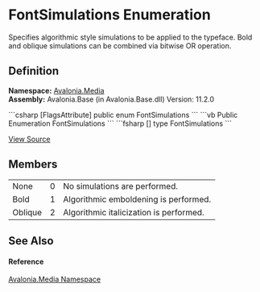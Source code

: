 # FontSimulations Enumeration


Specifies algorithmic style simulations to be applied to the typeface. Bold and oblique simulations can be combined via bitwise OR operation.



## Definition
**Namespace:** <a href="N_Avalonia_Media">Avalonia.Media</a>  
**Assembly:** Avalonia.Base (in Avalonia.Base.dll) Version: 11.2.0

<Tabs groupId="api-code-preview">
<TabItem value="csharp" label="C#">
```csharp
[FlagsAttribute]
public enum FontSimulations
```
</TabItem>
<TabItem value="vb" label="VB">
```vb
<FlagsAttribute>
Public Enumeration FontSimulations
```
</TabItem>
<TabItem value="fsharp" label="F#">
```fsharp
[<FlagsAttribute>]
type FontSimulations
```
</TabItem>
</Tabs>



<a href="https://github.com/AvaloniaUI/Avalonia/tree/master/src/Avalonia.Base/Media/FontSimulations.cs" title="View the source code">View Source</a>



## Members
<table>
<tr>
<td>None</td>
<td>0</td>
<td>No simulations are performed.</td>
</tr>
<tr>
<td>Bold</td>
<td>1</td>
<td>Algorithmic emboldening is performed.</td>
</tr>
<tr>
<td>Oblique</td>
<td>2</td>
<td>Algorithmic italicization is performed.</td>
</tr>
</table>

## See Also


#### Reference
<a href="N_Avalonia_Media">Avalonia.Media Namespace</a>  
